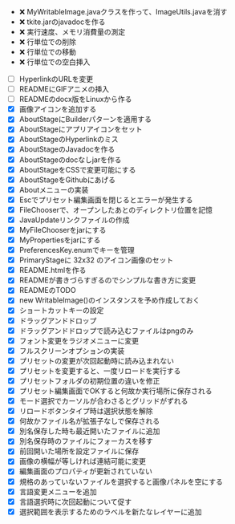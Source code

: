 - :x: MyWritableImage.javaクラスを作って、ImageUtils.javaを消す
- :x: tkite.jarのjavadocを作る
- :x: 実行速度、メモリ消費量の測定
- :x: 行単位での削除
- :x: 行単位での移動
- :x: 行単位での空白挿入
- [ ] HyperlinkのURLを変更
- [ ] READMEにGIFアニメの挿入
- [ ] READMEのdocx版をLinuxから作る
- [x] 画像アイコンを追加する
- [x] AboutStageにBuilderパターンを適用する
- [x] AboutStageにアプリアイコンをセット
- [x] AboutStageのHyperlinkのミス
- [x] AboutStageのJavadocを作る
- [x] AboutStageのdocなしjarを作る
- [x] AboutStageをCSSで変更可能にする
- [x] AboutStageをGithubにあげる
- [x] Aboutメニューの実装
- [x] Escでプリセット編集画面を閉じるとエラーが発生する
- [x] FileChooserで、オープンしたあとのディレクトリ位置を記憶
- [x] JavaUpdateリンクファイルの作成
- [x] MyFileChooserをjarにする
- [x] MyPropertiesをjarにする
- [x] PreferencesKey.enumでキーを管理
- [x] PrimaryStageに 32x32 のアイコン画像のセット
- [x] README.htmlを作る
- [x] READMEが書きづらすぎるのでシンプルな書き方に変更
- [x] READMEのTODO
- [x] new WritableImage()のインスタンスを予め作成しておく
- [x] ショートカットキーの設定
- [x] ドラッグアンドドロップ
- [x] ドラッグアンドドロップで読み込むファイルはpngのみ
- [x] フォント変更をラジオメニューに変更
- [x] フルスクリーンオプションの実装
- [x] プリセットの変更が次回起動時に読み込まれない
- [x] プリセットを変更すると、一度リロードを実行する
- [x] プリセットフォルダの初期位置の違いを修正
- [x] プリセット編集画面でOKすると何故か実行場所に保存される
- [x] モード選択でカーソルが合わさるとグリッドがずれる
- [x] リロードボタンタイプ時は選択状態を解除
- [x] 何故かファイル名が拡張子なしで保存される
- [x] 別名保存した時も最近開いたファイルに追加
- [x] 別名保存時のファイルにフォーカスを移す
- [x] 前回開いた場所を設定ファイルに保存
- [x] 画像の横幅が等しければ連結可能に変更
- [x] 編集画面のプロパティが更新されていない
- [x] 規格のあっていないファイルを選択すると画像パネルを空にする
- [x] 言語変更メニューを追加
- [x] 言語選択時に次回起動について促す
- [x] 選択範囲を表示するためのラベルを新たなレイヤーに追加

